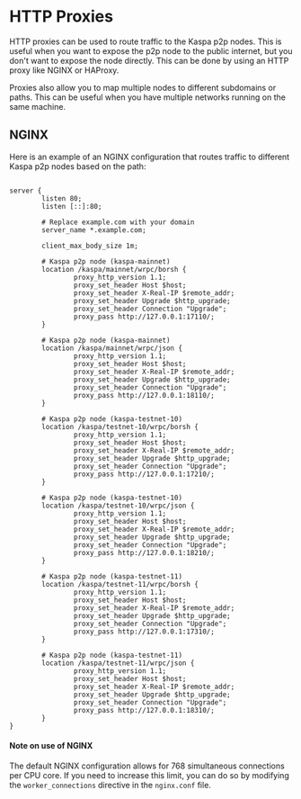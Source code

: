 # HTTP Proxies

HTTP proxies can be used to route traffic to the Kaspa p2p nodes. This is useful when you want to expose the p2p node to the public internet, but you don't want to expose the node directly. This can be done by using an HTTP proxy like NGINX or HAProxy.

Proxies also allow you to map multiple nodes to different subdomains or paths. This can be useful when you have multiple networks running on the same machine.

## NGINX

Here is an example of an NGINX configuration that routes traffic to different Kaspa p2p nodes based on the path:

```nginx

server {
        listen 80;
        listen [::]:80;
        
        # Replace example.com with your domain
        server_name *.example.com;

        client_max_body_size 1m;

        # Kaspa p2p node (kaspa-mainnet)
        location /kaspa/mainnet/wrpc/borsh {
                proxy_http_version 1.1;
                proxy_set_header Host $host;
                proxy_set_header X-Real-IP $remote_addr;
                proxy_set_header Upgrade $http_upgrade;
                proxy_set_header Connection "Upgrade";
                proxy_pass http://127.0.0.1:17110/;
        }

        # Kaspa p2p node (kaspa-mainnet)
        location /kaspa/mainnet/wrpc/json {
                proxy_http_version 1.1;
                proxy_set_header Host $host;
                proxy_set_header X-Real-IP $remote_addr;
                proxy_set_header Upgrade $http_upgrade;
                proxy_set_header Connection "Upgrade";
                proxy_pass http://127.0.0.1:18110/;
        }

        # Kaspa p2p node (kaspa-testnet-10)
        location /kaspa/testnet-10/wrpc/borsh {
                proxy_http_version 1.1;
                proxy_set_header Host $host;
                proxy_set_header X-Real-IP $remote_addr;
                proxy_set_header Upgrade $http_upgrade;
                proxy_set_header Connection "Upgrade";
                proxy_pass http://127.0.0.1:17210/;
        }

        # Kaspa p2p node (kaspa-testnet-10)
        location /kaspa/testnet-10/wrpc/json {
                proxy_http_version 1.1;
                proxy_set_header Host $host;
                proxy_set_header X-Real-IP $remote_addr;
                proxy_set_header Upgrade $http_upgrade;
                proxy_set_header Connection "Upgrade";
                proxy_pass http://127.0.0.1:18210/;
        }

        # Kaspa p2p node (kaspa-testnet-11)
        location /kaspa/testnet-11/wrpc/borsh {
                proxy_http_version 1.1;
                proxy_set_header Host $host;
                proxy_set_header X-Real-IP $remote_addr;
                proxy_set_header Upgrade $http_upgrade;
                proxy_set_header Connection "Upgrade";
                proxy_pass http://127.0.0.1:17310/;
        }

        # Kaspa p2p node (kaspa-testnet-11)
        location /kaspa/testnet-11/wrpc/json {
                proxy_http_version 1.1;
                proxy_set_header Host $host;
                proxy_set_header X-Real-IP $remote_addr;
                proxy_set_header Upgrade $http_upgrade;
                proxy_set_header Connection "Upgrade";
                proxy_pass http://127.0.0.1:18310/;
        }
}

```

#### Note on use of NGINX

The default NGINX configuration allows for 768 simultaneous connections per CPU core. If you need to increase this limit, you can do so by modifying the `worker_connections` directive in the `nginx.conf` file.

